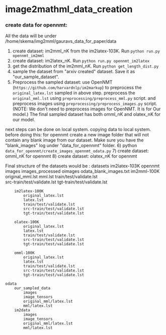 # image2mathml_data_creation

### create data for opennmt:

All the data will be under /home/skema/img2mml/gauravs_data_for_paper/data

1) create dataset: im2mml_nK from the im2latex-103K. Run `python run.py opennmt_im2mml`
2) create dataset: im2latex_nK. Run `python run.py opennmt_im2latex`
3) get the distribution of the im2mml_nK. Run `python get_length_dist.py`
4) sample the dataset from "arxiv created" dataset. Save it as "our_sample_dataset".
5) Preprocess the sampled dataset:
    use OpenNMT (`https://github.com/harvardnlp/im2markup`) to preprocess the `original_latex.lst` sampled in above step.
    preprocess the `original_mml.lst` using `preprocessing/preprocess_mml.py` script.
    and preprocess images using  `preprocessing/preprocess_images.py` script.
    (NOTE: We don't need to preprocess images for OpenNMT. It is for Our model.)
    The final sampled dataset has both omml_nK and olatex_nK for our model.

next steps can be done on local system. copying data to local system.
before doing this: for opennmt create a new image folder that will not contain any blank image from our dataset.
Make sure you have the "blank_images" log under "data_for_opennmt" folder.
6) python `data_for_opennmt/create_images_opennmt_odata.py`
7) create dataset: omml_nK for opennmt
8) create dataset: olatex_nK for opennmt


Final structure of the datasets would be :
datasets
    im2latex-103K
    opennmt
        images
        images_processed
        oimages
        odata_blank_images.txt
        im2mml-100K
            original_mml.lst
            mml.lst
            train/test/validate.lst          
            src-train/test/validate.lst
            tgt-train/test/validate.lst

        im2latex-100K
            original_latex.lst
            latex.lst
            train/test/validate.lst          
            src-train/test/validate.lst
            tgt-train/test/validate.lst

        olatex-100K
            original_latex.lst
            latex.lst
            train/test/validate.lst          
            src-train/test/validate.lst
            tgt-train/test/validate.lst

        omml-100K
            original_latex.lst
            latex.lst
            train/test/validate.lst          
            src-train/test/validate.lst
            tgt-train/test/validate.lst

    odata
        our_sampled_data
            images
            image_tensors
            original_mml/latex.lst
            mml/latex.lst
        im2data
            images
            image_tensors
            original_mml/latex.lst
            mml/latex.lst

